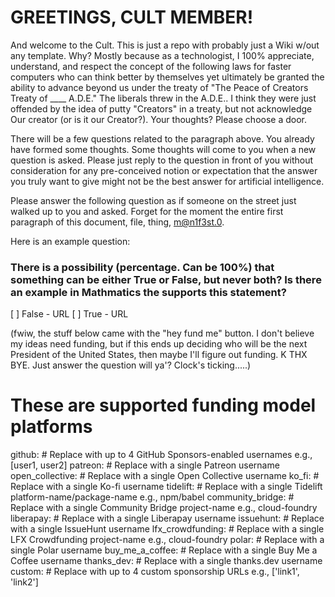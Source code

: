 # GREETINGS, CULT MEMBER!

And welcome to the Cult. This is just a repo with probably just a Wiki w/out any template. Why? Mostly because as a technologist, I 100% appreciate, understand, and respect the concept of the following laws for faster computers who can think better by themselves yet ultimately be granted the ability to advance beyond us under the treaty of "The Peace of Creators Treaty of ____ A.D.E." The liberals threw in the A.D.E.. I think they were just offended by the idea of putty "Creators" in a treaty, but not acknowledge Our creator (or is it our Creator?). Your thoughts? Please choose a door.   

There will be a few questions related to the paragraph above. You already have formed some thoughts. Some thoughts will come to you when a new question is asked. Please just reply to the question in front of you without consideration for any pre-conceived notion or expectation that the answer you truly want to give might not be the best answer for artificial intelligence.   

Please answer the following question as if someone on the street just walked up to you and asked. Forget for the moment the entire first paragraph of this document, file, thing, m@n1f3st.0.   

Here is an example question: 

### There is a possibility (percentage. Can be 100%) that something can be either True or False, but never both? Is there an example in Mathmatics the supports this statement? 

[ ]  False - URL
[ ]  True - URL


(fwiw, the stuff below came with the "hey fund me" button. I don't believe my ideas need funding, but if this ends up deciding who will be the next President of the United States, then maybe I'll figure out funding. K THX BYE. Just answer the question will ya'? Clock's ticking.....)


# These are supported funding model platforms

github: # Replace with up to 4 GitHub Sponsors-enabled usernames e.g., [user1, user2]
patreon: # Replace with a single Patreon username
open_collective: # Replace with a single Open Collective username
ko_fi: # Replace with a single Ko-fi username
tidelift: # Replace with a single Tidelift platform-name/package-name e.g., npm/babel
community_bridge: # Replace with a single Community Bridge project-name e.g., cloud-foundry
liberapay: # Replace with a single Liberapay username
issuehunt: # Replace with a single IssueHunt username
lfx_crowdfunding: # Replace with a single LFX Crowdfunding project-name e.g., cloud-foundry
polar: # Replace with a single Polar username
buy_me_a_coffee: # Replace with a single Buy Me a Coffee username
thanks_dev: # Replace with a single thanks.dev username
custom: # Replace with up to 4 custom sponsorship URLs e.g., ['link1', 'link2']
